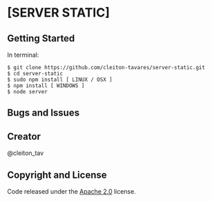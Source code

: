 # [SERVER STATIC] 

## Getting Started

In terminal:
```
$ git clone https://github.com/cleiton-tavares/server-static.git
$ cd server-static
$ sudo npm install [ LINUX / OSX ]
$ npm install [ WINDOWS ]
$ node server
```

## Bugs and Issues



## Creator

@cleiton_tav


## Copyright and License

Code released under the [Apache 2.0](https://github.com/IronSummitMedia/startbootstrap-grayscale/blob/gh-pages/LICENSE) license.

